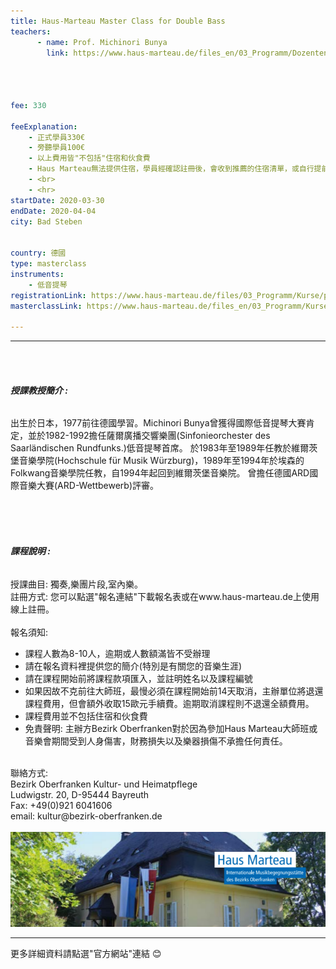 ```yaml
---
title: Haus-Marteau Master Class for Double Bass
teachers:
      - name: Prof. Michinori Bunya 
        link: https://www.haus-marteau.de/files_en/03_Programm/Dozenten/singleview_dozenten.php?id=65&nav=9&subnav=57




fee: 330

feeExplanation: 
    - 正式學員330€
    - 旁聽學員100€
    - 以上費用皆"不包括"住宿和伙食費
    - Haus Marteau無法提供住宿，學員經確認註冊後，會收到推薦的住宿清單，或自行提前上網訂房。   
    - <br>
    - <hr>
startDate: 2020-03-30
endDate: 2020-04-04
city: Bad Steben
      

country: 德國
type: masterclass
instruments:
    - 低音提琴
registrationLink: https://www.haus-marteau.de/files/03_Programm/Kurse/pdf/14-HM-Kurs-Download-A4-12-20.pdf
masterclassLink: https://www.haus-marteau.de/files_en/03_Programm/Kurse/singleview_kurse.php?id=884&nav=9&subnav=58
    
---
```

<hr>
<br>
<br>

###### __授課教授簡介 :__<br> 
出生於日本，1977前往德國學習。Michinori Bunya曾獲得國際低音提琴大賽肯定，並於1982-1992擔任薩爾廣播交響樂團(Sinfonieorchester des Saarländischen Rundfunks.)低音提琴首席。
於1983年至1989年任教於維爾茨堡音樂學院(Hochschule für Musik Würzburg)，1989年至1994年於埃森的Folkwang音樂學院任教，自1994年起回到維爾茨堡音樂院。
曾擔任德國ARD國際音樂大賽(ARD-Wettbewerb)評審。




<br>
<br>
<br>

###### __課程說明 :__<br> 
授課曲目: 獨奏,樂團片段,室內樂。<br> 
註冊方式: 您可以點選"報名連結"下載報名表或在www.haus-marteau.de上使用線上註冊。<br>
<br>
報名須知:
- 課程人數為8-10人，逾期或人數額滿皆不受辦理
- 請在報名資料裡提供您的簡介(特別是有關您的音樂生涯)<br>
- 請在課程開始前將課程款項匯入，並註明姓名以及課程編號<br>
- 如果因故不克前往大師班，最慢必須在課程開始前14天取消，主辦單位將退還課程費用，但會額外收取15歐元手續費。逾期取消課程則不退還全額費用。<br>
- 課程費用並不包括住宿和伙食費<br>
- 免責聲明: 主辦方Bezirk Oberfranken對於因為參加Haus Marteau大師班或音樂會期間受到人身傷害，財務損失以及樂器損傷不承擔任何責任。

<br>
聯絡方式: <br>
Bezirk Oberfranken Kultur- und Heimatpflege <br>
Ludwigstr. 20, D-95444 Bayreuth<br>
Fax: +49(0)921 6041606<br>
email: kultur@bezirk-oberfranken.de
<br>
<br>
<img src="../assets/img/Haus-Marteau.png" class="img-fluid" alt="...">

<br>
<hr>
更多詳細資料請點選"官方網站"連結 😊
